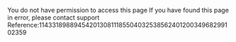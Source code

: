 You do not have permission to access this page If you have found this page in error, please contact support Reference:114331898894542013081118550403253856240120034968299102359